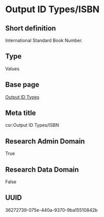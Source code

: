 # Output ID Types/ISBN
## Short definition
International Standard Book Number.
## Type
Values
## Base page
[Output ID Types](https://github.com/EuroCRIS/CASRAI-Dictionairies/blob/main/Objects/Output%20ID%20Types.md)
## Meta title
csr:Output ID Types/ISBN
## Research Admin Domain
True
## Research Data Domain
False
## UUID
36272739-075e-440a-9370-9ba15510842b
